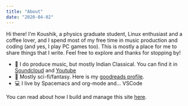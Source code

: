 ```yaml
---
title: "About"
date: "2020-04-02"
---
```


Hi there! I'm Koushik, a physics graduate student, Linux enthusiast and a coffee lover, and I spend most of my free time in music production and coding (and yes, I play PC games too). This is mostly a place for me to share things that I write. Feel free to explore and thanks for stopping by!

- :musical_keyboard: I do produce music, but mostly Indian Classical. You can find it in [Soundcloud](https://www.soundcloud.com/vkoushik) and [Youtube](https://www.youtube.com/channel/UCDefv-sGUjZRtz56C-WISbQ)
- :book: Mostly sci-fi/fantasy. Here is my [goodreads profile](https://www.goodreads.com/user/show/37385970-koushik).
- :computer: I live by Spacemacs and org-mode and... VSCode

You can read about how I build and manage this site [here](https://vkoushik.netlify.app/howsite).

